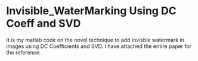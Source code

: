 # Invisible_WaterMarking Using DC Coeff and SVD

It is my matlab code on the novel technique to add invisble watermark in images using DC Coefficients and SVD.
I have attached the entire paper for the reference.
